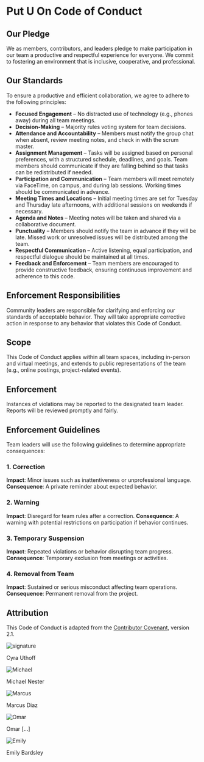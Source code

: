 # Put U On Code of Conduct

## Our Pledge

We as members, contributors, and leaders pledge to make participation in our
team a productive and respectful experience for everyone. We commit to fostering
an environment that is inclusive, cooperative, and professional.

## Our Standards

To ensure a productive and efficient collaboration, we agree to adhere to the following principles:

* **Focused Engagement** – No distracted use of technology (e.g., phones away) during all team meetings.
* **Decision-Making** – Majority rules voting system for team decisions.
* **Attendance and Accountability** – Members must notify the group chat when absent, review meeting notes, and check in with the scrum master.
* **Assignment Management** – Tasks will be assigned based on personal preferences, with a structured schedule, deadlines, and goals. Team members should communicate if they are falling behind so that tasks can be redistributed if needed.
* **Participation and Communication** – Team members will meet remotely via FaceTime, on campus, and during lab sessions. Working times should be communicated in advance.
* **Meeting Times and Locations** – Initial meeting times are set for Tuesday and Thursday late afternoons, with additional sessions on weekends if necessary.
* **Agenda and Notes** – Meeting notes will be taken and shared via a collaborative document.
* **Punctuality** – Members should notify the team in advance if they will be late. Missed work or unresolved issues will be distributed among the team.
* **Respectful Communication** – Active listening, equal participation, and respectful dialogue should be maintained at all times.
* **Feedback and Enforcement** – Team members are encouraged to provide constructive feedback, ensuring continuous improvement and adherence to this code.

## Enforcement Responsibilities

Community leaders are responsible for clarifying and enforcing our standards of
acceptable behavior. They will take appropriate corrective action in response to
any behavior that violates this Code of Conduct.

## Scope

This Code of Conduct applies within all team spaces, including in-person and virtual meetings,
and extends to public representations of the team (e.g., online postings, project-related events).

## Enforcement

Instances of violations may be reported to the designated team leader. Reports will be reviewed promptly and fairly.

## Enforcement Guidelines

Team leaders will use the following guidelines to determine appropriate consequences:

### 1. Correction
**Impact**: Minor issues such as inattentiveness or unprofessional language.
**Consequence**: A private reminder about expected behavior.

### 2. Warning
**Impact**: Disregard for team rules after a correction.
**Consequence**: A warning with potential restrictions on participation if behavior continues.

### 3. Temporary Suspension
**Impact**: Repeated violations or behavior disrupting team progress.
**Consequence**: Temporary exclusion from meetings or activities.

### 4. Removal from Team
**Impact**: Sustained or serious misconduct affecting team operations.
**Consequence**: Permanent removal from the project.

## Attribution

This Code of Conduct is adapted from the [Contributor Covenant](https://www.contributor-covenant.org), version 2.1.

![signature](https://github.com/user-attachments/assets/26d13991-0ea7-4c70-80ed-9525ca2f8eff)

Cyra Uthoff

![Michael](https://github.com/user-attachments/assets/843041a4-c52b-409e-a4ce-836fa0874e53)

Michael Nester

![Marcus](https://github.com/user-attachments/assets/62a4a113-07f6-4dd9-8986-81767c5377c5)

Marcus Diaz

![Omar](https://github.com/user-attachments/assets/757bca12-a82c-4259-9c56-70498de1b50c)

Omar [...]

![Emily](https://github.com/user-attachments/assets/11a4a9e0-1abd-414b-b589-1b6ad767ea29)

Emily Bardsley
